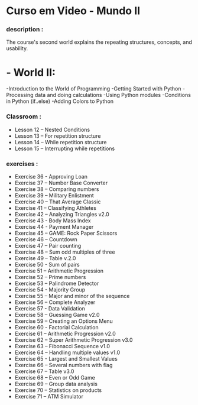 # Curso em Video - Mundo II

### description :  

The course's second world explains the repeating structures, concepts, and usability.

# - World II:

-Introduction to the World of Programming
-Getting Started with Python
-Processing data and doing calculations
-Using Python modules
-Conditions in Python (if..else)
-Adding Colors to Python

### Classroom :

- Lesson 12 – Nested Conditions
- Lesson 13 – For repetition structure
- Lesson 14 – While repetition structure
- Lesson 15 – Interrupting while repetitions

### exercises :

- Exercise 36 - Approving Loan
- Exercise 37 – Number Base Converter
- Exercise 38 – Comparing numbers
- Exercise 39 – Military Enlistment
- Exercise 40 – That Average Classic
- Exercise 41 – Classifying Athletes
- Exercise 42 – Analyzing Triangles v2.0
- Exercise 43 - Body Mass Index
- Exercise 44 - Payment Manager
- Exercise 45 – GAME: Rock Paper Scissors
- Exercise 46 – Countdown
- Exercise 47 – Pair counting
- Exercise 48 – Sum odd multiples of three
- Exercise 49 – Table v.2.0
- Exercise 50 - Sum of pairs
- Exercise 51 – Arithmetic Progression
- Exercise 52 – Prime numbers
- Exercise 53 – Palindrome Detector
- Exercise 54 - Majority Group
- Exercise 55 – Major and minor of the sequence
- Exercise 56 – Complete Analyzer
- Exercise 57 - Data Validation
- Exercise 58 – Guessing Game v2.0
- Exercise 59 – Creating an Options Menu
- Exercise 60 - Factorial Calculation
- Exercise 61 – Arithmetic Progression v2.0
- Exercise 62 – Super Arithmetic Progression v3.0
- Exercise 63 – Fibonacci Sequence v1.0
- Exercise 64 – Handling multiple values ​​v1.0
- Exercise 65 - Largest and Smallest Values
- Exercise 66 – Several numbers with flag
- Exercise 67 – Table v3.0
- Exercise 68 – Even or Odd Game
- Exercise 69 – Group data analysis
- Exercise 70 – Statistics on products
- Exercise 71 – ATM Simulator
